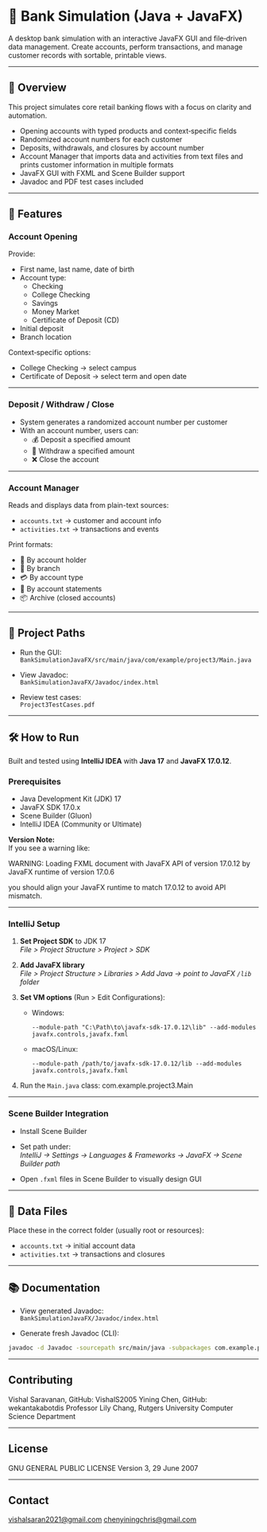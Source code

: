# 🏦 Bank Simulation (Java + JavaFX)

A desktop bank simulation with an interactive JavaFX GUI and file‑driven data management. Create accounts, perform transactions, and manage customer records with sortable, printable views.

---

## 📌 Overview

This project simulates core retail banking flows with a focus on clarity and automation.

- Opening accounts with typed products and context‑specific fields
- Randomized account numbers for each customer
- Deposits, withdrawals, and closures by account number
- Account Manager that imports data and activities from text files and prints customer information in multiple formats
- JavaFX GUI with FXML and Scene Builder support
- Javadoc and PDF test cases included

---

## 🚀 Features

### Account Opening

Provide:
- First name, last name, date of birth
- Account type:
  - Checking
  - College Checking
  - Savings
  - Money Market
  - Certificate of Deposit (CD)
- Initial deposit
- Branch location

Context‑specific options:
- College Checking → select campus
- Certificate of Deposit → select term and open date

---

### Deposit / Withdraw / Close

- System generates a randomized account number per customer
- With an account number, users can:
  - 💰 Deposit a specified amount
  - 💸 Withdraw a specified amount
  - ❌ Close the account

---

### Account Manager

Reads and displays data from plain-text sources:
- `accounts.txt` → customer and account info
- `activities.txt` → transactions and events

Print formats:
- 👤 By account holder
- 🏢 By branch
- 💳 By account type
- 📄 By account statements
- 📦 Archive (closed accounts)

---

## 📂 Project Paths

- Run the GUI:  
  `BankSimulationJavaFX/src/main/java/com/example/project3/Main.java`

- View Javadoc:  
  `BankSimulationJavaFX/Javadoc/index.html`

- Review test cases:  
  `Project3TestCases.pdf`

---

## 🛠️ How to Run

Built and tested using **IntelliJ IDEA** with **Java 17** and **JavaFX 17.0.12**.

### Prerequisites

- Java Development Kit (JDK) 17
- JavaFX SDK 17.0.x
- Scene Builder (Gluon)
- IntelliJ IDEA (Community or Ultimate)

**Version Note:**  
If you see a warning like:

WARNING: Loading FXML document with JavaFX API of version 17.0.12 by JavaFX runtime of version 17.0.6

you should align your JavaFX runtime to match 17.0.12 to avoid API mismatch.

---

### IntelliJ Setup

1. **Set Project SDK** to JDK 17  
   _File > Project Structure > Project > SDK_

2. **Add JavaFX library**  
   _File > Project Structure > Libraries > Add Java → point to JavaFX `/lib` folder_

3. **Set VM options** (Run > Edit Configurations):
   - Windows:
     ```
     --module-path "C:\Path\to\javafx-sdk-17.0.12\lib" --add-modules javafx.controls,javafx.fxml
     ```
   - macOS/Linux:
     ```
     --module-path /path/to/javafx-sdk-17.0.12/lib --add-modules javafx.controls,javafx.fxml
     ```

4. Run the `Main.java` class:
com.example.project3.Main


---

### Scene Builder Integration

- Install Scene Builder
- Set path under:  
_IntelliJ → Settings → Languages & Frameworks → JavaFX → Scene Builder path_

- Open `.fxml` files in Scene Builder to visually design GUI

---

## 📑 Data Files

Place these in the correct folder (usually root or resources):
- `accounts.txt` → initial account data
- `activities.txt` → transactions and closures

---

## 📚 Documentation

- View generated Javadoc:  
`BankSimulationJavaFX/Javadoc/index.html`

- Generate fresh Javadoc (CLI):
```bash
javadoc -d Javadoc -sourcepath src/main/java -subpackages com.example.project3
```

---

## Contributing
Vishal Saravanan, GitHub: VishalS2005
Yining Chen, GitHub: wekantakabotdis
Professor Lily Chang, Rutgers University Computer Science Department

---

## License
GNU GENERAL PUBLIC LICENSE
Version 3, 29 June 2007

---

## Contact
vishalsaran2021@gmail.com
chenyiningchris@gmail.com
